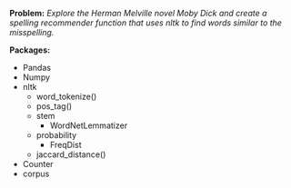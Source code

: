 **Problem:** *Explore the Herman Melville novel Moby Dick and create a spelling recommender function that uses nltk to find words similar to the misspelling.*

**Packages:**
  * Pandas
  * Numpy
  * nltk
    * word_tokenize()
    * pos_tag()
    * stem
      * WordNetLemmatizer
    * probability
      * FreqDist
    * jaccard_distance()
  * Counter
  * corpus
